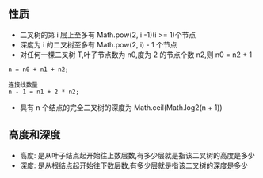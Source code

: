 ## 性质

- 二叉树的第 i 层上至多有 Math.pow(2, i -1)(i >= 1)个节点
- 深度为 i 的二叉树至多有 Math.pow(2, i) - 1 个节点
- 对任何一棵二叉树 T,叶子节点数为 n0,度为 2 的节点个数 n2,则 n0 = n2 + 1

```text
n = n0 + n1 + n2;

连接线数量
n - 1 = n1 + 2 * n2;
```

- 具有 n 个结点的完全二叉树的深度为 Math.ceil(Math.log2(n + 1))

## 高度和深度

- 高度: 是从叶子结点起开始往上数层数,有多少层就是指该二叉树的高度是多少
- 深度: 是从根结点起开始往下数层数,有多少层就是指该二叉树的深度是多少
